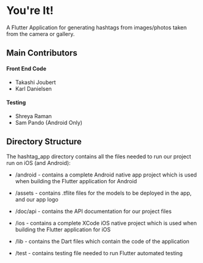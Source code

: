 # You're It!

A Flutter Application for generating hashtags from images/photos taken from the camera or gallery. 

## Main Contributors
#### Front End Code
- Takashi Joubert
- Karl Danielsen

#### Testing
- Shreya Raman
- Sam Pando (Android Only)

## Directory Structure

The hashtag_app directory contains all the files needed to run our project run on iOS (and Android):

- /android -  contains a complete Android native app project which is used when building the Flutter application for Android

- /assets - contains .tflite files for the models to be deployed in the app, and our app logo

- /doc/api - contains the API documentation for our project files

- /ios - contains a complete XCode iOS native project which is used when building the Flutter application for iOS

- /lib - contains the Dart files which contain the code of the application
  
- /test - contains testing file needed to run Flutter automated testing
